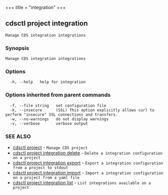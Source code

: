 +++
title = "integration"
+++
## cdsctl project integration

`Manage CDS integration integrations`

### Synopsis

`Manage CDS integration integrations`

### Options

```
  -h, --help   help for integration
```

### Options inherited from parent commands

```
  -f, --file string   set configuration file
  -k, --insecure      (SSL) This option explicitly allows curl to perform "insecure" SSL connections and transfers.
  -w, --no-warnings   do not display warnings
  -v, --verbose       verbose output
```

### SEE ALSO

* [cdsctl project](/manual/components/cdsctl/project/)	 - `Manage CDS project`
* [cdsctl project integration delete](/manual/components/cdsctl/project/integration/delete/)	 - `Delete a integration configuration on a project`
* [cdsctl project integration export](/manual/components/cdsctl/project/integration/export/)	 - `Export a integration configuration from a project to stdout`
* [cdsctl project integration import](/manual/components/cdsctl/project/integration/import/)	 - `Import a integration configuration on a project from a yaml file`
* [cdsctl project integration list](/manual/components/cdsctl/project/integration/list/)	 - `List integrations available on a project`

